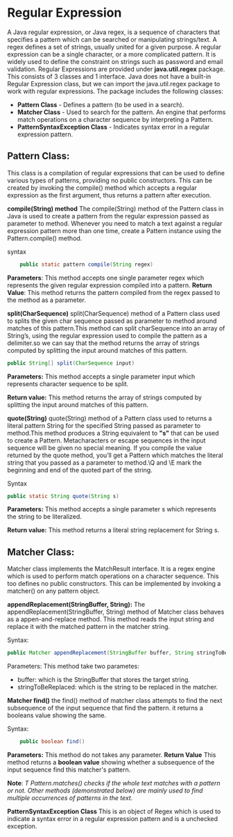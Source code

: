 # Regular Expression

A Java regular expression, or Java regex, is a sequence of characters that specifies a pattern which can be searched or manipulating strings/text. A regex defines a set of strings, usually united for a given purpose.
A regular expression can be a single character, or a more complicated pattern.
It is widely used to define the constraint on strings such as password and email validation. Regular Expressions are provided under __java.util.regex__ package. This consists of 3 classes and 1 interface.
Java does not have a built-in Regular Expression class, but we can import the java.util.regex package to work with regular expressions. The package includes the following classes:

- __Pattern Class__ - Defines a pattern (to be used in a search).
- __Matcher Class__ - Used to search for the pattern. An engine that performs match operations on a character sequence by interpreting a Pattern.
- __PatternSyntaxException Class__ - Indicates syntax error in a regular expression pattern.

## Pattern Class:
This class is a compilation of regular expressions that can be used to define various types of patterns, providing no public constructors. This can be created by invoking the compile() method which accepts a regular expression as the first argument, thus returns a pattern after execution.

**compile(String) method**
The compile(String) method of the Pattern class in Java is used to create a pattern from the regular expression passed as parameter to method. Whenever you need to match a text against a regular expression pattern more than one time, create a Pattern instance using the Pattern.compile() method.

syntax
``` java
    public static pattern compile(String regex)
```

**Parameters**: This method accepts one single parameter regex which represents the given regular expression compiled into a pattern.
**Return Value**: This method returns the pattern compiled from the regex passed to the method as a parameter.

**split(CharSequence)**
split(CharSequence) method of a Pattern class used to splits the given char sequence passed as parameter to method around matches of this pattern.This method can split charSequence into an array of String’s, using the regular expression used to compile the pattern as a delimiter.so we can say that the method returns the array of strings computed by splitting the input around matches of this pattern.

```java
public String[] split(CharSequence input)
```
__Parameters:__ This method accepts a single parameter input which represents character sequence to be split.

__Return value:__ This method returns the array of strings computed by splitting the input around matches of this pattern.

__quote(String)__
quote(String) method of a Pattern class used to returns a literal pattern String for the specified String passed as parameter to method.This method produces a String equivalent to **"s"** that can be used to create a Pattern. Metacharacters or escape sequences in the input sequence will be given no special meaning. If you compile the value returned by the quote method, you’ll get a Pattern which matches the literal string that you passed as a parameter to method.\Q and \E mark the beginning and end of the quoted part of the string.

Syntax
```java
public static String quote(String s)
```

**Parameters:** This method accepts a single parameter s which represents the string to be literalized.

**Return value:** This method returns a literal string replacement for String s.

## Matcher Class:
Matcher class implements the MatchResult interface. It is a regex engine which is used to perform match operations on a character sequence. This too defines no public constructors. This can be implemented by invoking a matcher() on any pattern object.

**appendReplacement(StringBuffer, String):**
The appendReplacement(StringBuffer, String) method of Matcher class behaves as a appen-and-replace method. This method reads the input string and replace it with the matched pattern in the matcher string.

Syntax:
```java 
public Matcher appendReplacement(StringBuffer buffer, String stringToBeReplaced)
```
Parameters: This method take two parametes:
- buffer: which is the StringBuffer that stores the target string.
- stringToBeReplaced: which is the string to be replaced in the matcher.

**Matcher find()**
the find() method of matcher class attempts to find the next subsequence of the input sequence that find the pattern. it returns a booleans value showing the same.

Syntax:
```java
    public boolean find()
```
**Parameters:** This method do not takes any parameter.
**Return Value** This method returns a **boolean value** showing whether a subsequence of the input sequence find this matcher's pattern.

**Note**: _T Pattern.matches() checks if the whole text matches with a pattern or not. Other methods (demonstrated below) are mainly used to find multiple occurrences of patterns in the text._

**PatternSyntaxException Class**
This is an object of Regex which is used to indicate a syntax error in a regular expression pattern and is a unchecked exception. 